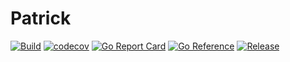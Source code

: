 # Patrick

[![Build](https://github.com/blackhorseya/patrick/actions/workflows/build.yaml/badge.svg)](https://github.com/blackhorseya/patrick/actions/workflows/build.yaml)
[![codecov](https://codecov.io/gh/blackhorseya/patrick/branch/main/graph/badge.svg?token=qkP4xlJB12)](https://codecov.io/gh/blackhorseya/patrick)
[![Go Report Card](https://goreportcard.com/badge/github.com/blackhorseya/patrick)](https://goreportcard.com/report/github.com/blackhorseya/patrick)
[![Go Reference](https://pkg.go.dev/badge/github.com/blackhorseya/patrick)](https://pkg.go.dev/github.com/blackhorseya/patrick)
[![Release](https://img.shields.io/github/release/blackhorseya/patrick)](https://github.com/blackhorseya/patrick/releases/latest)
